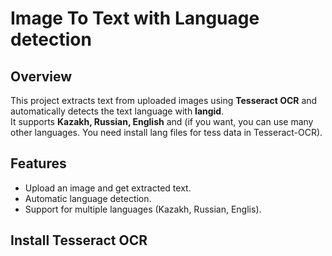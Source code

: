 # Image To Text with Language detection

## Overview 

This project extracts text from uploaded images using **Tesseract OCR** and automatically detects the text language with **langid**.  
It supports **Kazakh, Russian, English** and (if you want, you can use many other languages. You need install lang files for tess data in Tesseract-OCR).

## Features

- Upload an image and get extracted text.
- Automatic language detection.
- Support for multiple languages (Kazakh, Russian, Englis).

## Install Tesseract OCR

